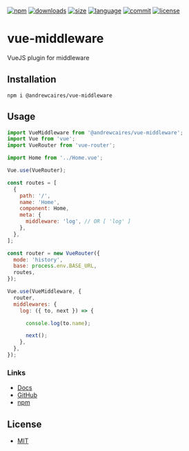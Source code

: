 [![npm](https://img.shields.io/npm/v/@andrewcaires/vue-middleware?color=blue&logo=npm)](https://www.npmjs.com/package/@andrewcaires/vue-middleware)
[![downloads](https://img.shields.io/npm/dt/@andrewcaires/vue-middleware?color=blue)](https://www.npmjs.com/package/@andrewcaires/vue-middleware)
[![size](https://img.shields.io/github/repo-size/andrewcaires/vue-middleware?color=blue)](https://github.com/andrewcaires/vue-middleware)
[![language](https://img.shields.io/github/languages/top/andrewcaires/vue-middleware?color=blue)](https://github.com/andrewcaires/vue-middleware)
[![commit](https://img.shields.io/github/last-commit/andrewcaires/vue-middleware?color=blue&logo=github)](https://github.com/andrewcaires/vue-middleware)
[![license](https://img.shields.io/github/license/andrewcaires/vue-middleware?color=blue)](https://github.com/andrewcaires/vue-middleware/blob/main/LICENSE)

# vue-middleware

VueJS plugin for middleware

## Installation

`npm i @andrewcaires/vue-middleware`

## Usage

```js
import VueMiddleware from '@andrewcaires/vue-middleware';
import Vue from 'vue';
import VueRouter from 'vue-router';

import Home from '../Home.vue';

Vue.use(VueRouter);

const routes = [
  {
    path: '/',
    name: 'Home',
    component: Home,
    meta: {
      middleware: 'log', // OR [ 'log' ]
    },
  },
];

const router = new VueRouter({
  mode: 'history',
  base: process.env.BASE_URL,
  routes,
});

Vue.use(VueMiddleware, {
  router,
  middlewares: {
    log: ({ to, next }) => {

      console.log(to.name);

      next();
    },
  },
});
```

### Links

*  [Docs](https://github.com/andrewcaires/vue-middleware#readme)
*  [GitHub](https://github.com/andrewcaires/vue-middleware)
*  [npm](https://www.npmjs.com/package/@andrewcaires/vue-middleware)

## License

*  [MIT](https://github.com/andrewcaires/vue-middleware/blob/main/LICENSE)
